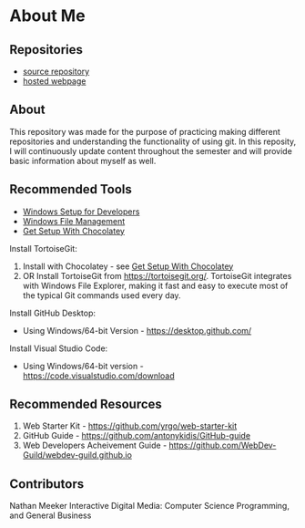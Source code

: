 # About Me

## Repositories

- [source repository](https://natem0501.github.io/aboutme/)
- [hosted webpage](https://github.com/Natem0501/aboutme) 

## About

This repository was made for the purpose of practicing making different repositories and understanding the functionality of using git. In this reposity, I will continuously update content throughout the semester and will provide basic information about myself as well. 

## Recommended Tools

- [Windows Setup for Developers](https://github.com/denisecase/windows-setup)
- [Windows File Management](https://github.com/denisecase/windows-file-management)
- [Get Setup With Chocolatey](https://github.com/denisecase/get-setup-with-chocolatey)

Install TortoiseGit: 
1. Install with Chocolatey - see [Get Setup With Chocolatey](https://github.com/denisecase/get-setup-with-chocolatey)
1. OR Install TortoiseGit from <https://tortoisegit.org/>. TortoiseGit integrates with Windows File Explorer, making it fast and easy to execute most of the typical Git commands used every day.

Install GitHub Desktop:
- Using Windows/64-bit Version - https://desktop.github.com/

Install Visual Studio Code:
- Using Windows/64-bit version - https://code.visualstudio.com/download

## Recommended Resources

1. Web Starter Kit - https://github.com/yrgo/web-starter-kit
1. GitHub Guide - https://github.com/antonykidis/GitHub-guide
1. Web Developers Acheivement Guide - https://github.com/WebDev-Guild/webdev-guild.github.io 

## Contributors 

Nathan Meeker 
Interactive Digital Media: Computer Science Programming,
and General Business
